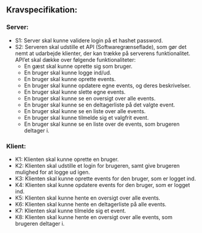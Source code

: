 ## Kravspecifikation:

### Server:
- S1: Server skal kunne validere login på et hashet password.
- S2: Serveren skal udstille et API (Softwaregrænseflade), som gør det nemt at udarbejde klienter, der kan trække på serverens funktionalitet. API’et skal dække over følgende funktionaliteter:
   - En gæst skal kunne oprette sig som bruger.
   - En bruger skal kunne logge ind/ud.
   - En bruger skal kunne oprette events.
   - En bruger skal kunne opdatere egne events, og deres beskrivelser. 
   - En bruger skal kunne slette egne events. 
   - En bruger skal kunne se en oversigt over alle events.
   - En bruger skal kunne se en deltagerliste på det valgte event.
   - En bruger skal kunne se en liste over alle events. 
   - En bruger skal kunne tilmelde sig et valgfrit event.
   - En bruger skal kunne se en liste over de events, som brugeren deltager i. 

### Klient:
- K1: Klienten skal kunne oprette en bruger.
- K2: Klienten skal udstille et login for brugeren, samt give brugeren mulighed for at logge ud igen. 
- K3: Klienten skal kunne oprette events for den bruger, som er logget ind. 
- K4: Klienten skal kunne opdatere events for den bruger, som er logget ind. 
- K5: Klienten skal kunne hente en oversigt over alle events.
- K6: Klienten skal kunne hente en deltagerliste på alle events. 
- K7: Klienten skal kunne tilmelde sig et event. 
- K8: Klienten skal kunne hente en oversigt over alle events, som brugeren deltager i. 
